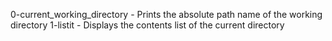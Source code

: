 0-current_working_directory - Prints the absolute path name of the working directory
1-listit - Displays the contents list of the current directory
